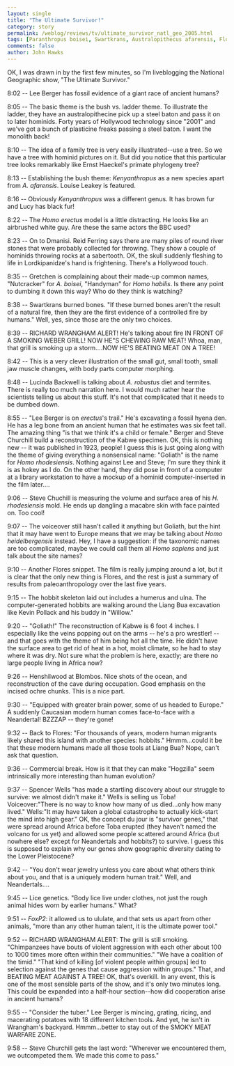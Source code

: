 ```yaml
---
layout: single 
title: "The Ultimate Survivor!" 
category: story
permalink: /weblog/reviews/tv/ultimate_survivor_natl_geo_2005.html
tags: [Paranthropus boisei, Swartkrans, Australopithecus afarensis, Flores, tv, Kenyanthropus, Homo habilis, Paranthropus robustus, Homo erectus, Dmanisi, Neandertals] 
comments: false 
author: John Hawks 
---
```



<p>
OK, I was drawn in by the first few minutes, so I'm liveblogging the National Geographic show, "The Ultimate Survivor." 
</p>

<p>
8:02 -- Lee Berger has fossil evidence of a giant race of ancient humans?
</p>

<p>
8:05 -- The basic theme is the bush vs. ladder theme. To illustrate the ladder, they have an australopithecine pick up a steel baton and pass it on to later hominids. Forty years of Hollywood technology since "2001" and we've got a bunch of plasticine freaks passing a steel baton. I want the monolith back!
</p>

<p>
8:10 -- The idea of a family tree is very easily illustrated--use a tree. So we have a tree with hominid pictures on it. But did you notice that this particular tree looks remarkably like Ernst Haeckel's primate phylogeny tree? 
</p>

<p>
8:13 -- Establishing the bush theme: <i>Kenyanthropus</i> as a new species apart from <i>A. afarensis</i>. Louise Leakey is featured. 
</p>

<p>
8:16 -- Obviously <i>Kenyanthropus</i> was a different genus. It has brown fur and Lucy has black fur!
</p>

<p>
8:22 -- The <i>Homo erectus</i> model is a little distracting. He looks like an airbrushed white guy. Are these the same actors the BBC used?
</p>

<p>
8:23 -- On to Dmanisi. Reid Ferring says there are many piles of round river stones that were probably collected for throwing. They show a couple of hominids throwing rocks at a sabertooth. OK, the skull suddenly fleshing to life in Lordkipanidze's hand is frightening. There's a Hollywood touch. 
</p>

<p>
8:35 -- Gretchen is complaining about their made-up common names, "Nutcracker" for <i>A. boisei</i>, "Handyman" for <i>Homo habilis</i>. Is there any point to dumbing it down this way? Who do they think is watching? 
</p>

<p>
8:38 -- Swartkrans burned bones. "If these burned bones aren't the result of a natural fire, then they are the first evidence of a controlled fire by humans." Well, yes, since those are the only two choices. 
</p>

<p>
8:39 -- RICHARD WRANGHAM ALERT! He's talking about fire IN FRONT OF A SMOKING WEBER GRILL! NOW HE"S CHEWING RAW MEAT! Whoa, man, that grill is smoking up a storm....NOW HE'S BEATING MEAT ON A TREE!
</p>

<p>
8:42 -- This is a very clever illustration of the small gut, small tooth, small jaw muscle changes, with body parts computer morphing. 
</p>

<p>
8:48 -- Lucinda Backwell is talking about <i>A. robustus</i> diet and termites. There is really too much narration here. I would much rather hear the scientists telling us about this stuff. It's not that complicated that it needs to be dumbed down. 
</p>

<p>
8:55 -- "Lee Berger is on <i>erectus</i>'s trail." He's excavating a fossil hyena den. He has a leg bone from an ancient human that he estimates was six feet tall. The amazing thing "is that we think it's a child or female." Berger and Steve Churchill build a reconstruction of the Kabwe specimen. OK, this is nothing new -- it was published in 1923, people! I guess this is just going along with the theme of giving everything a nonsensical name: "Goliath" is the name for <i>Homo rhodesiensis</i>. Nothing against Lee and Steve; I'm sure they think it is as hokey as I do. On the other hand, they did pose in front of a computer at a library workstation to have a mockup of a hominid computer-inserted in the film later....
</p>

<p>
9:06 -- Steve Chuchill is measuring the volume and surface area of his <i>H. rhodesiensis</i> mold. He ends up dangling a macabre skin with face painted on. Too cool! 
</p>

<p>
9:07 -- The voiceover still hasn't called it anything but Goliath, but the hint that it may have went to Europe means that we may be talking about <i>Homo heidelbergensis</i> instead. Hey, I have a suggestion: if the taxonomic names are too complicated, maybe we could call them all <i>Homo sapiens</i> and just talk about the site names?
</p>

<p>
9:10 -- Another Flores snippet. The film is really jumping around a lot, but it is clear that the only new thing is Flores, and the rest is just a summary of results from paleoanthropology over the last five years. 
</p>

<p>
9:15 -- The hobbit skeleton laid out includes a humerus and ulna. The computer-generated hobbits are walking around the Liang Bua excavation like Kevin Pollack and his buddy in "Willow." 
</p>

<p>
9:20 -- "Goliath!" The reconstruction of Kabwe is 6 foot 4 inches. I especially like the veins popping out on the arms -- he's a pro wrestler! -- and that goes with the theme of him being hot all the time. He didn't have the surface area to get rid of heat in a hot, moist climate, so he had to stay where it was dry. Not sure what the problem is here, exactly; are there no large people living in Africa now?
</p>

<p>
9:26 -- Henshilwood at Blombos. Nice shots of the ocean, and reconstruction of the cave during occupation. Good emphasis on the incised ochre chunks. This is a nice part. 
</p>

<p>
9:30 -- "Equipped with greater brain power, some of us headed to Europe." A suddenly Caucasian modern human comes face-to-face with a Neandertal! BZZZAP -- they're gone!
</p>

<p>
9:32 -- Back to Flores: "For thousands of years, modern human migrants likely shared this island with another species: hobbits." Hmmm...could it be that these modern humans made all those tools at Liang Bua? Nope, can't ask that question. 
</p>

<p>
9:36 -- Commercial break. How is it that they can make "Hogzilla" seem intrinsically more interesting than human evolution? 
</p>

<p>
9:37 -- Spencer Wells "has made a startling discovery about our struggle to survive: we almost didn't make it." Wells is selling us Toba! Voiceover:"There is no way to know how many of us died...only how many lived." Wells:"It may have taken a global catastrophe to actually kick-start the mind into high gear." OK, the concept du jour is "survivor genes," that were spread around Africa before Toba erupted (they haven't named the volcano for us yet) and allowed some people scattered around Africa (but nowhere else? except for Neandertals and hobbits?) to survive. I guess this is supposed to explain why our genes show geographic diversity dating to the Lower Pleistocene?
</p>

<p>
9:42 -- "You don't wear jewelry unless you care about what others think about you, and that is a uniquely modern human trait." Well, and Neandertals.... 
</p>

<p>
9:45 -- Lice genetics. "Body lice live under clothes, not just the rough animal hides worn by earlier humans." What?
</p>

<p>
9:51 -- <i>FoxP2</i>: it allowed us to ululate, and that sets us apart from other animals, "more than any other human talent, it is the ultimate power tool." 
</p>

<p>
9:52 -- RICHARD WRANGHAM ALERT: The grill is still smoking. "Chimpanzees have bouts of violent aggression with each other about 100 to 1000 times more often within their communities." "We have a coalition of the timid." "That kind of killing [of violent people within groups] led to selection against the genes that cause aggression within groups." That, and BEATING MEAT AGAINST A TREE! OK, that's overkill. In any event, this is one of the most sensible parts of the show, and it's only two minutes long. This could be expanded into a half-hour section--how did cooperation arise in ancient humans?
</p>

<p>
9:55 -- "Consider the tuber." Lee Berger is mincing, grating, ricing, and macerating potatoes with 18 different kitchen tools. And yet, he isn't in Wrangham's backyard. Hmmm...better to stay out of the SMOKY MEAT WARFARE ZONE. 
</p>

<p>
9:58 -- Steve Churchill gets the last word: "Wherever we encountered them, we outcompeted them. We made this come to pass." 
</p>



